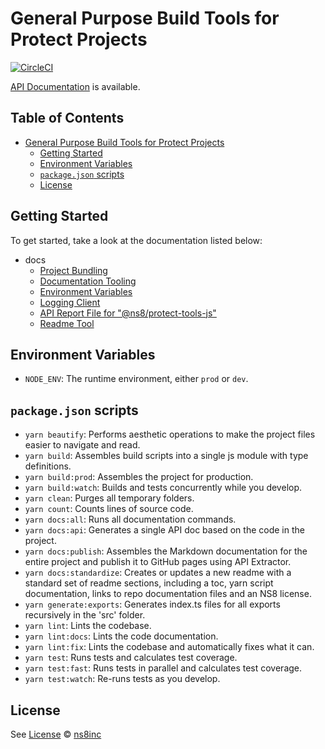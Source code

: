 # General Purpose Build Tools for Protect Projects

[![CircleCI](https://circleci.com/gh/ns8inc/protect-tools-js.svg?style=svg&circle-token=6b0a7fe464a53289ee8ddea14f3a84b1996b5619)](https://app.circleci.com/pipelines/github/ns8inc/protect-tools-js)

[API Documentation](https://ns8inc.github.io/protect-tools-js/protect-tools-js.html) is available.

## Table of Contents

- [General Purpose Build Tools for Protect Projects](#general-purpose-build-tools-for-protect-projects)
  - [Getting Started](#getting-started)
  - [Environment Variables](#environment-variables)
  - [`package.json` scripts](#packagejson-scripts)
  - [License](#license)

## Getting Started

To get started, take a look at the documentation listed below:

- docs
  - [Project Bundling](docs/bundling.md)
  - [Documentation Tooling](docs/documentation.md)
  - [Environment Variables](docs/environment-variables.md)
  - [Logging Client](docs/logger.md)
  - [API Report File for "@ns8/protect-tools-js"](docs/project-api.md)
  - [Readme Tool](docs/readme.md)

## Environment Variables

- `NODE_ENV`: The runtime environment, either `prod` or `dev`.

## `package.json` scripts

- `yarn beautify`: Performs aesthetic operations to make the project files easier to navigate and read.
- `yarn build`: Assembles build scripts into a single js module with type definitions.
- `yarn build:prod`: Assembles the project for production.
- `yarn build:watch`: Builds and tests concurrently while you develop.
- `yarn clean`: Purges all temporary folders.
- `yarn count`: Counts lines of source code.
- `yarn docs:all`: Runs all documentation commands.
- `yarn docs:api`: Generates a single API doc based on the code in the project.
- `yarn docs:publish`: Assembles the Markdown documentation for the entire project and publish it to GitHub pages using API Extractor.
- `yarn docs:standardize`: Creates or updates a new readme with a standard set of readme sections, including a toc, yarn script documentation, links to repo documentation files and an NS8 license.
- `yarn generate:exports`: Generates index.ts files for all exports recursively in the 'src' folder.
- `yarn lint`: Lints the codebase.
- `yarn lint:docs`: Lints the code documentation.
- `yarn lint:fix`: Lints the codebase and automatically fixes what it can.
- `yarn test`: Runs tests and calculates test coverage.
- `yarn test:fast`: Runs tests in parallel and calculates test coverage.
- `yarn test:watch`: Re-runs tests as you develop.

## License

See [License](./LICENSE)
© [ns8inc](https://ns8.com)
